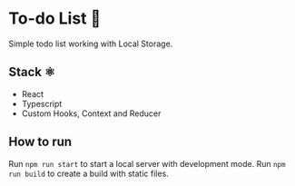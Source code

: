 # To-do List 🚀

Simple todo list working with Local Storage.

## Stack ⚛

- React
- Typescript
- Custom Hooks, Context and Reducer

## How to run

Run `npm run start` to start a local server with development mode.
Run `npm run build` to create a build with static files.
